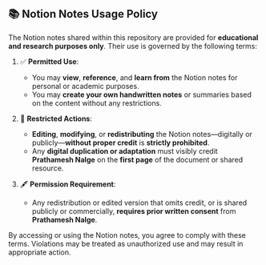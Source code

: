 ## 📚 Notion Notes Usage Policy

The Notion notes shared within this repository are provided for **educational and research purposes only**. Their use is governed by the following terms:

1. ✅ **Permitted Use**:
   - You may **view**, **reference**, and **learn from** the Notion notes for personal or academic purposes.
   - You may **create your own handwritten notes** or summaries based on the content without any restrictions.

2. 🚫 **Restricted Actions**:
   - **Editing**, **modifying**, or **redistributing** the Notion notes—digitally or publicly—**without proper credit** is **strictly prohibited**.
   - Any **digital duplication or adaptation** must visibly credit **Prathamesh Nalge** on the **first page** of the document or shared resource.

3. 🖋️ **Permission Requirement**:
   - Any redistribution or edited version that omits credit, or is shared publicly or commercially, **requires prior written consent** from **Prathamesh Nalge**.

By accessing or using the Notion notes, you agree to comply with these terms. Violations may be treated as unauthorized use and may result in appropriate action.
